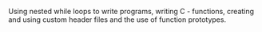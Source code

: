 Using nested while loops to write programs, writing C - functions, creating and using custom header files and the use of function prototypes.
